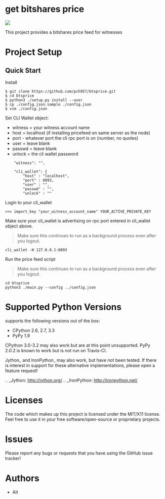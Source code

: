 
# get bitshares price

![](https://bitsharestalk.org/BitSharesFinalTM200.png)

This project provides a bitshares price feed for witnesses

# Project Setup

## Quick Start

Install
```
$ git clone https://github.com/pch957/btsprice.git
$ cd btsprice
$ python3 ./setup.py install --user
$ cp ./config.json.sample ./config.json
$ vim ./config.json
```

Set CLI Wallet object:

- witness = your witness account name
- host = localhost (if installing pricefeed on same server as the node)
- port - whatever port the cli rpc port is on (number, no quotes)
- user = leave blank
- passwd = leave blank
- unlock = the cli wallet password

```
    "witness": "",

    "cli_wallet": {
        "host" : "localhost",
        "port" : 8093,
        "user" : "",
        "passwd" : "",
        "unlock" : ""
```

Login to your cli_wallet

```
>>> import_key "your_witness_account_name" YOUR_ACTIVE_PRIVATE_KEY
```

Make sure your cli_wallet is advertising on rpc port entered in cli_wallet object above.

>Make sure this continues to run as a background process even after you logout.

```
cli_wallet -H 127.0.0.1:8093
```

Run the price feed script

>Make sure this continues to run as a background process even after you logout.

```
cd btsprice
python3 ./main.py --config ../config.json
```

Supported Python Versions
=========================

supports the following versions out of the box:

* CPython 2.6, 2.7, 3.3
* PyPy 1.9

CPython 3.0-3.2 may also work but are at this point unsupported. PyPy 2.0.2 is known to work but is not run on Travis-CI.

Jython_ and IronPython_ may also work, but have not been tested. If there is interest in support for these alternative implementations, please open a feature request!

.. _Jython: http://jython.org/
.. _IronPython: http://ironpython.net/

Licenses
========
The code which makes up this project is licensed under the MIT/X11 license. Feel free to use it in your free software/open-source or proprietary projects.

Issues
======

Please report any bugs or requests that you have using the GitHub issue tracker!

Authors
=======

* Alt
